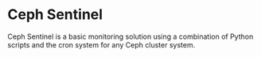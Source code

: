 # Ceph Sentinel

Ceph Sentinel is a basic monitoring solution using a combination of Python scripts and the cron system for any Ceph cluster system. 
